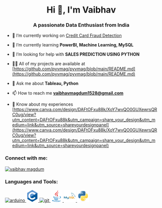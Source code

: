
<h1 align="center">Hi 👋, I'm Vaibhav</h1>
<h3 align="center">A passionate Data Enthusiast from India</h3>

- 🔭 I’m currently working on [Credit Card Fraud Detection](https://github.com/pyvmag/codsoft/blob/credit-card/Credit_Card_Fraud_Detection.ipynb)

- 🌱 I’m currently learning **PowerBI, Machine Learning, MySQL**

- 🤝 I’m looking for help with **SALES PREDICTION USING PYTHON**

- 👨‍💻 All of my projects are available at [https://github.com/pyvmag/pyvmag/blob/main/README.md](https://github.com/pyvmag/pyvmag/blob/main/README.md)

- 💬 Ask me about **Tableau, Python**

- 📫 How to reach me **vaibhavmagdum1528@gmail.com**

- 📄 Know about my experiences [https://www.canva.com/design/DAFtOFxu88k/XoY7wvQO0GUXewrsQRC0ug/view?utm_content=DAFtOFxu88k&utm_campaign=share_your_design&utm_medium=link&utm_source=shareyourdesignpanel](https://www.canva.com/design/DAFtOFxu88k/XoY7wvQO0GUXewrsQRC0ug/view?utm_content=DAFtOFxu88k&utm_campaign=share_your_design&utm_medium=link&utm_source=shareyourdesignpanel)

<h3 align="left">Connect with me:</h3>
<p align="left">
<a href="https://linkedin.com/in/vaibhav magdum" target="blank"><img align="center" src="https://raw.githubusercontent.com/rahuldkjain/github-profile-readme-generator/master/src/images/icons/Social/linked-in-alt.svg" alt="vaibhav magdum" height="30" width="40" /></a>
</p>

<h3 align="left">Languages and Tools:</h3>
<p align="left"> <a href="https://www.arduino.cc/" target="_blank" rel="noreferrer"> <img src="https://cdn.worldvectorlogo.com/logos/arduino-1.svg" alt="arduino" width="40" height="40"/> </a> <a href="https://www.cprogramming.com/" target="_blank" rel="noreferrer"> <img src="https://raw.githubusercontent.com/devicons/devicon/master/icons/c/c-original.svg" alt="c" width="40" height="40"/> </a> <a href="https://git-scm.com/" target="_blank" rel="noreferrer"> <img src="https://www.vectorlogo.zone/logos/git-scm/git-scm-icon.svg" alt="git" width="40" height="40"/> </a> <a href="https://www.java.com" target="_blank" rel="noreferrer"> <img src="https://raw.githubusercontent.com/devicons/devicon/master/icons/java/java-original.svg" alt="java" width="40" height="40"/> </a> <a href="https://www.mysql.com/" target="_blank" rel="noreferrer"> <img src="https://raw.githubusercontent.com/devicons/devicon/master/icons/mysql/mysql-original-wordmark.svg" alt="mysql" width="40" height="40"/> </a> <a href="https://www.python.org" target="_blank" rel="noreferrer"> <img src="https://raw.githubusercontent.com/devicons/devicon/master/icons/python/python-original.svg" alt="python" width="40" height="40"/> </a> </p>


<!--
**pyvmag/pyvmag** is a ✨ _special_ ✨ repository because its `README.md` (this file) appears on your GitHub profile.

Here are some ideas to get you started:

- 🔭 I’m currently working on ...
- 🌱 I’m currently learning ...
- 👯 I’m looking to collaborate on ...
- 🤔 I’m looking for help with ...
- 💬 Ask me about ...
- 📫 How to reach me: ...
- 😄 Pronouns: ...
- ⚡ Fun fact: ...
-->
